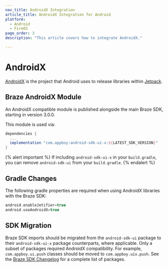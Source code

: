 ```yaml
---
nav_title: AndroidX Integration
article_title: AndroidX Integration for Android
platform: 
  - Android
  - FireOS
page_order: 3
description: "This article covers how to integrate AndroidX."

---
```


# AndroidX
[AndroidX][1] is the project that Android uses to release libraries within [Jetpack][2].

## Braze AndroidX Module
An AndroidX compatible module is published alongside the main Braze SDK, starting in version 3.0.0.

This module is used via:

```gradle
dependencies {
  ...
  implementation "com.appboy:android-sdk-ui-x:${LATEST_SDK_VERSION}"
}
```

{% alert important %}
If including `android-sdk-ui-x` in your `build.gradle`, you can remove `android-sdk-ui` from your `build.gradle`.
{% endalert %}

## Gradle Changes
The following gradle properties are required when using AndroidX libraries with the Braze SDK:

```gradle
android.enableJetifier=true
android.useAndroidX=true
```

## SDK Migration
Braze SDK imports should be migrated from the `android-sdk-ui` package to their `android-sdk-ui-x` package counterparts, where applicable. Only a subset of packages required AndroidX compatibility. For example, `com.appboy.ui.push` classes should be moved to `com.appboy.uix.push`. See the [Braze SDK Changelog][3] for a complete list of packages.

[1]: https://developer.android.com/jetpack/androidx/
[2]: https://developer.android.com/jetpack/
[3]: https://github.com/Appboy/appboy-android-sdk/blob/master/CHANGELOG.md
